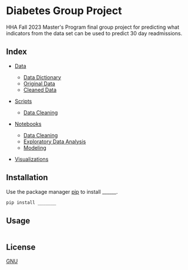 # Diabetes Group Project

HHA Fall 2023 Master's Program final group project for predicting what indicators from the data set can be used to predict 30 day readmissions.

## Index

- [Data](data)
    - [Data Dictionary](data/data_dictionary.md)
    - [Original Data](data/diabetic_data_ORIGINAL.csv)
    - [Cleaned Data](data/diabetic_data_CLEANED.csv)

- [Scripts](scripts)
    - [Data Cleaning](scripts/data_cleaning.py)

- [Notebooks](notebooks)
    - [Data Cleaning](notebooks/data_cleaning.ipynb)
    - [Exploratory Data Analysis](notebooks/exploratory_data_analysis.ipynb)
    - [Modeling](notebooks/modeling.ipynb)

- [Visualizations](visualizations)


## Installation

Use the package manager [pip](https://pip.pypa.io/en/stable/) to install ______.

```bash
pip install _______
```

## Usage

```python

```

## License

[GNU](LICENSE)
